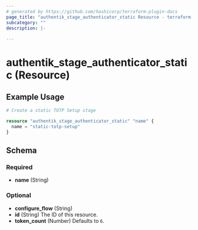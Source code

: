 ```yaml
---
# generated by https://github.com/hashicorp/terraform-plugin-docs
page_title: "authentik_stage_authenticator_static Resource - terraform-provider-authentik"
subcategory: ""
description: |-
  
---
```


# authentik_stage_authenticator_static (Resource)



## Example Usage

```terraform
# Create a static TOTP Setup stage

resource "authentik_stage_authenticator_static" "name" {
  name = "static-totp-setup"
}
```

<!-- schema generated by tfplugindocs -->
## Schema

### Required

- **name** (String)

### Optional

- **configure_flow** (String)
- **id** (String) The ID of this resource.
- **token_count** (Number) Defaults to `6`.



